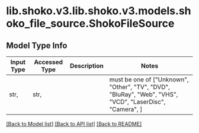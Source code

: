 # lib.shoko.v3.lib.shoko.v3.models.shoko_file_source.ShokoFileSource

## Model Type Info
Input Type | Accessed Type | Description | Notes
------------ | ------------- | ------------- | -------------
str,  | str,  |  | must be one of ["Unknown", "Other", "TV", "DVD", "BluRay", "Web", "VHS", "VCD", "LaserDisc", "Camera", ] 

[[Back to Model list]](../../README.md#documentation-for-models) [[Back to API list]](../../README.md#documentation-for-api-endpoints) [[Back to README]](../../README.md)

